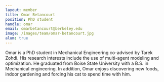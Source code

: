 ```yaml
---
layout: member
title: Omar Betancourt
position: PhD student
handle: omar
email: omarbetancourt@berkeley.edu
image: /images/team/omar-betancourt.jpg
alum: true
---
```


Omar is a PhD student in Mechanical Engineering co-advised by Tarek Zohdi. His research interests include the use of multi-agent modeling and optimization. He graduated from Boise State University with a B.S. in Mechanical engineering. In addition, Omar enjoys discovering new foods, indoor gardening and forcing his cat to spend time with him.
